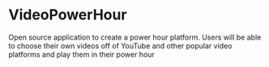 # VideoPowerHour
Open source application to create a power hour platform. Users will be able to choose their own videos off of YouTube and other popular video platforms and play them in their power hour
